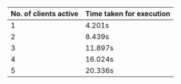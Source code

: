 


|No. of clients active|Time taken for execution|
|---------------------|------------------------|
|1|4.201s|
|2|8.439s|
|3|11.897s|
|4|16.024s|
|5|20.336s|
